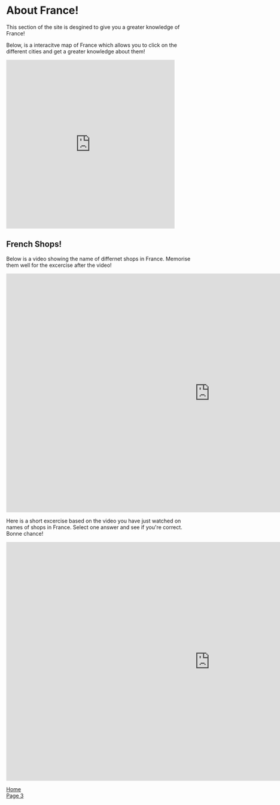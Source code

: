 
<h1> About France! </h1>
  
<p> This section of the site is desgined to give you a greater knowledge of France!</p>
<p> Below, is a interacitve map of France which allows you to click on the different cities and get a greater knowledge about them!</p>



<iframe src="https://nanik5202.h5p.com/content/1290896751854500337/embed" width="450" height="450" frameborder="0" allowfullscreen="allowfullscreen" allow="geolocation *; microphone *; camera *; midi *; encrypted-media *"></iframe><script src="https://nanik5202.h5p.com/js/h5p-resizer.js" charset="UTF-8"></script>

<h2>French Shops! </h2>

<p> Below is a video showing the name of differnet shops in France. Memorise them well for the excercise after the video! </p>

<iframe src="https://nanik5202.h5p.com/content/1290896898916542847/embed" width="1088" height="637" frameborder="0" allowfullscreen="allowfullscreen" allow="geolocation *; microphone *; camera *; midi *; encrypted-media *"></iframe><script src="https://nanik5202.h5p.com/js/h5p-resizer.js" charset="UTF-8"></script>

<p> Here is a short excercise based on the video you have just watched on names of shops in France. Select one answer and see if you're correct. Bonne chance! </p>

<iframe src="https://nanik5202.h5p.com/content/1290896912126003997/embed" width="1088" height="637" frameborder="0" allowfullscreen="allowfullscreen" allow="geolocation *; microphone *; camera *; midi *; encrypted-media *"></iframe><script src="https://nanik5202.h5p.com/js/h5p-resizer.js" charset="UTF-8"></script>


<p> 
  <a href="index.html">Home</a> <br>
  <a href="page3.html">Page 3</a>
</p>
